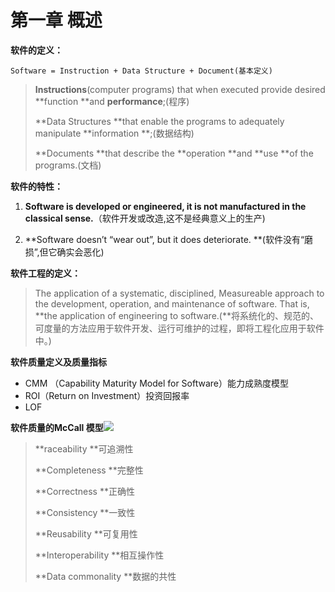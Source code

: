 # 第一章 概述

**软件的定义：**

```
Software = Instruction + Data Structure + Document(基本定义)
```

> **Instructions**\(computer programs\) that when executed provide desired **function **and **performance**;\(程序\)
>
> **Data Structures **that enable the programs to adequately manipulate **information **;\(数据结构\)
>
> **Documents **that describe the **operation **and **use **of the programs.\(文档\)

**软件的特性：**

1. **Software is developed or engineered, it is not manufactured in the classical sense.**（软件开发或改造,这不是经典意义上的生产\)

2. **Software doesn’t “wear out”, but it does deteriorate. **\(软件没有“磨损”,但它确实会恶化\)

**软件工程的定义：**

> The application of a systematic, disciplined, Measureable approach to the development, operation, and maintenance of software. That is, **the application of engineering to software.\(**将系统化的、规范的、可度量的方法应用于软件开发、运行可维护的过程，即将工程化应用于软件中。\)

**软件质量定义及质量指标**

* CMM （Capability Maturity Model for Software）能力成熟度模型
* ROI（Return on Investment）投资回报率
* LOF

**软件质量的McCall 模型**![](https://git.oschina.net/vueman/md_pic/raw/master/softwareEngineer/mccall.png)

> **raceability **可追溯性
>
> **Completeness **完整性
>
> **Correctness **正确性
>
> **Consistency **一致性
>
> **Reusability **可复用性
>
> **Interoperability **相互操作性
>
> **Data commonality **数据的共性




